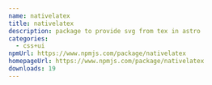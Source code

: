 ```yaml
---
name: nativelatex
title: nativelatex
description: package to provide svg from tex in astro
categories:
  - css+ui
npmUrl: https://www.npmjs.com/package/nativelatex
homepageUrl: https://www.npmjs.com/package/nativelatex
downloads: 19
---
```

